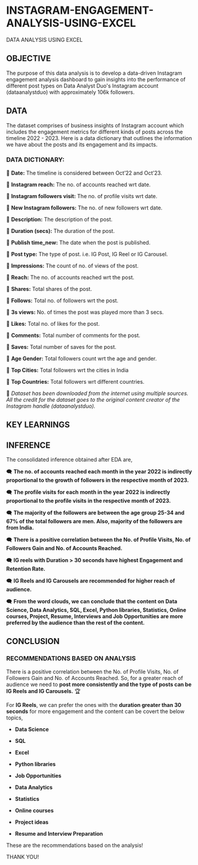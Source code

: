 # INSTAGRAM-ENGAGEMENT-ANALYSIS-USING-EXCEL
DATA ANALYSIS USING EXCEL

## OBJECTIVE

The purpose of this data analysis is to develop a data-driven Instagram engagement analysis dashboard to gain insights into the performance of different post types on Data Analyst Duo's Instagram account (dataanalystduo) with approximately 106k followers.

## DATA

The dataset comprises of business insights of Instagram account which includes the engagement metrics for different kinds of posts across the timeline 2022 - 2023. Here is a data dictionary that outlines the information we have about the posts and its engagement and its impacts.

### DATA DICTIONARY:

🐽 **Date:** The timeline is considered between Oct’22 and Oct’23.

🐽 **Instagram reach:** The no. of accounts reached wrt date.

🐽 **Instagram followers visit:**  The no. of profile visits wrt date.

🐽 **New Instagram followers:** The no. of new followers wrt date.

🐽 **Description:**  The description of the post.

🐽 **Duration (secs):** The duration of the post.

🐽 **Publish time_new:** The date when the post is published.

🐽 **Post type:** The type of post. i.e. IG Post, IG Reel or IG Carousel.

🐽 **Impressions:** The count of no. of views of the post.

🐽 **Reach:** The no. of accounts reached wrt the post.

🐽 **Shares:** Total shares of the post.

🐽 **Follows:** Total no. of followers wrt the post.

🐽 **3s views:** No. of times the post was played more than 3 secs.

🐽 **Likes:** Total no. of likes for the post.

🐽 **Comments:** Total number of comments for the post.

🐽 **Saves:** Total number of saves for the post.

🐽 **Age Gender:** Total followers count wrt the age and gender.

🐽 **Top Cities:** Total followers wrt the cities in India

🐽 **Top Countries:** Total followers wrt different countries.

📌 *Dataset has been downloaded from the internet using multiple sources. All the credit for the dataset goes to the original content creator of the Instagram handle (dataanalystduo).*

## KEY LEARNINGS



## INFERENCE

The consolidated inference obtained after EDA are,

🗨️ **The no. of accounts** **reached each month in the year 2022 is indirectly proportional to the growth of followers in the respective month of 2023.**

🗨️ **The profile visits for each month in the year 2022 is indirectly proportional to the profile visits in the respective month of 2023.**

🗨️ **The majority of the followers are between the age group 25-34 and 67% of the total followers are men. Also, majority of the followers are from India.**

🗨️ **There is a positive correlation between the No. of Profile Visits, No. of Followers Gain and No. of Accounts Reached.**

🗨️ **IG reels with Duration > 30 seconds have highest Engagement and Retention Rate.**

🗨️ **IG Reels and IG Carousels are recommended for higher reach of audience.**

🗨️ **From the word clouds, we can conclude that the content on Data Science, Data Analytics, SQL, Excel, Python libraries, Statistics, Online courses, Project, Resume, Interviews and Job Opportunities are more preferred by the audience than the rest of the content.**

## CONCLUSION

### RECOMMENDATIONS BASED ON ANALYSIS

There is a positive correlation between the No. of Profile Visits, No. of Followers Gain and No. of Accounts Reached. So, for a greater reach of audience we need to **post more consistently and the type of posts can be IG Reels and IG Carousels.** 🏆

For **IG Reels**, we can prefer the ones with the **duration greater than 30 seconds** for more engagement and the content can be covert the below topics,

- **Data Science**
- **SQL**
- **Excel**
- **Python libraries**
- **Job Opportunities**

- **Data Analytics**
- **Statistics**
- **Online courses**
- **Project ideas**
- **Resume and Interview Preparation**

These are the recommendations based on the analysis!

THANK YOU!

